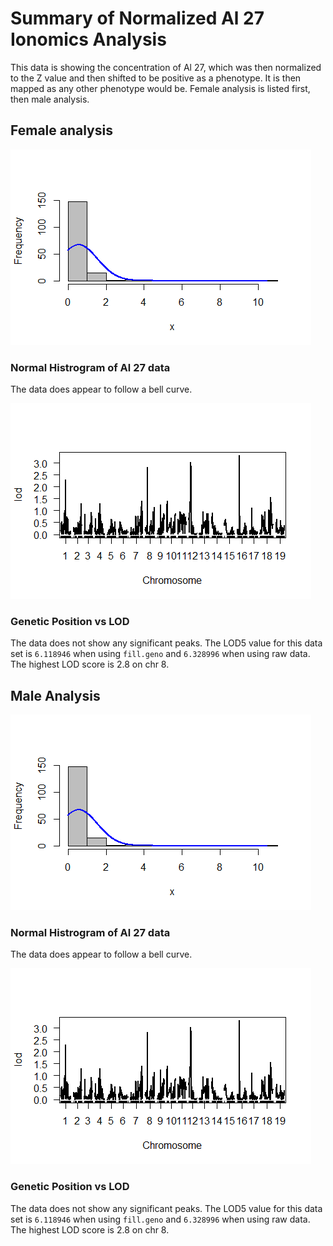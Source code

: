 # Summary of Normalized Al 27 Ionomics Analysis
This data is showing the concentration of Al 27, which was then normalized to the Z value and then shifted to be positive as a phenotype. It is then mapped as any other phenotype would be. Female analysis is listed first, then male analysis.

## Female analysis

![Normal Histogram](https://github.com/Kovacs-Lab/Aim-3/blob/master/QTL_mapping/docs/images/NAl27/Male/Normal_Histogram.png "Normal Histogram")
### Normal Histrogram of Al 27 data
The data does appear to follow a bell curve.


![Genetic Position vs LOD](https://github.com/Kovacs-Lab/Aim-3/blob/master/QTL_mapping/docs/images/NAl27/Male/Genetic_Position_vs_LOD_Score.png "Genetic Postion vs LOD")
### Genetic Position vs LOD
The data does not show any significant peaks. The LOD5 value for this data set is `6.118946` when using `fill.geno` and `6.328996` when using raw data. The highest LOD score is 2.8 on chr 8. 

## Male Analysis

![Normal Histogram](https://github.com/Kovacs-Lab/Aim-3/blob/master/QTL_mapping/docs/images/NAl27/Male/Normal_Histogram.png "Normal Histogram")
### Normal Histrogram of Al 27 data
The data does appear to follow a bell curve.


![Genetic Position vs LOD](https://github.com/Kovacs-Lab/Aim-3/blob/master/QTL_mapping/docs/images/NAl27/Male/Genetic_Position_vs_LOD_Score.png "Genetic Postion vs LOD")
### Genetic Position vs LOD
The data does not show any significant peaks. The LOD5 value for this data set is `6.118946` when using `fill.geno` and `6.328996` when using raw data. The highest LOD score is 2.8 on chr 8. 
